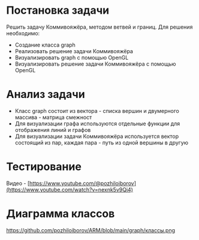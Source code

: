 # Постановка задачи # 

Решить задачу Коммивояжёра, методом ветвей и  границ.
Для решения необходимо:

- Создание класса graph 
- Реализовать решение задачи Коммивояжёра 
- Визуализировать graph с помощью OpenGL 
- Визуализировать решение задачи Коммивояжёра с помощью OpenGL 

# Анализ задачи #

-  Класс graph состоит из вектора - списка вершин и двумерного  массива - матрица смежност
- Для визуализации графа используются отдельные функции для отображения линий и графов 
- Для визуализации задачи Коммивояжёра используется вектор состоящий из пар, каждая пара -  путь из одной вершины в другую 

# Тестирование #

Видео - [https://www.youtube.com/@pozhiloiborov](https://www.youtube.com/watch?v=nexnk5v9Qj4)

# Диаграмма классов

https://github.com/pozhiloiborov/ARM/blob/main/graph/классы.png
